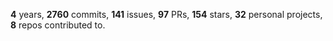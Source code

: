 **4** years, **2760** commits, **141** issues, **97** PRs, **154** stars, **32** personal projects, **8** repos contributed to.

